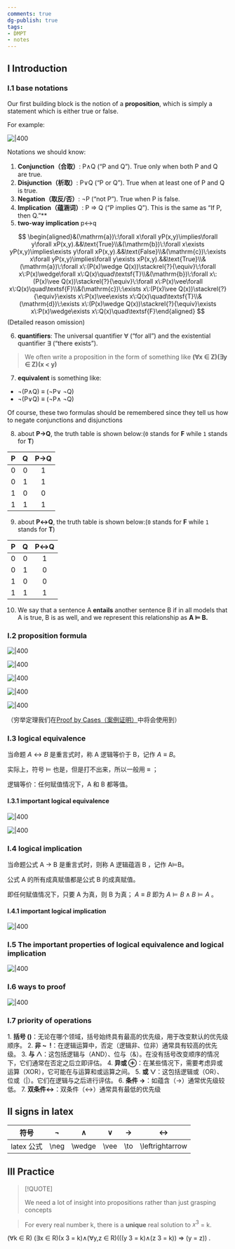 ```yaml
---
comments: true
dg-publish: true
tags:
- DMPT
- notes
---
```


## I Introduction

### I.1 base notations

Our first building block is the notion of a **proposition**, which is simply a statement which is either true or false.

For example:

![|400](attachments/01-Propositional-Logic.png)

Notations we should know:

1. **Conjunction（合取）**: P∧Q (“P and Q”). True only when both P and Q are true.
2. **Disjunction（析取）**: P∨Q (“P or Q”). True when at least one of P and Q is true.
3. **Negation（取反/否）**: ¬P (“not P”). True when P is false.
4. **Implication（蕴涵词）**: P ⇒ Q (“P implies Q”). This is the same as “If P, then Q.”**
5. **two-way implication**  p↔q

$$
\begin{aligned}&(\mathrm{a})\:\forall x\forall yP(x,y)\implies\forall y\forall xP(x,y).&&\text{True}\\&(\mathrm{b})\:\forall x\exists yP(x,y)\implies\exists y\forall xP(x,y).&&\text{False}\\&(\mathrm{c})\:\exists x\forall yP(x,y)\implies\forall y\exists xP(x,y).&&\text{True}\\&(\mathrm{a})\:\forall x\:(P(x)\wedge Q(x))\stackrel{?}{\equiv}\:\forall x\:P(x)\wedge\forall x\:Q(x)\quad\textsf{T}\\&(\mathrm{b})\:\forall x\:(P(x)\vee Q(x))\stackrel{?}{\equiv}\:\forall x\:P(x)\vee\forall x\:Q(x)\quad\textsf{F}\\&(\mathrm{c})\:\exists x\:(P(x)\vee Q(x))\stackrel{?}{\equiv}\exists x\:P(x)\vee\exists x\:Q(x)\quad\textsf{T}\\&(\mathrm{d})\:\exists x\:(P(x)\wedge Q(x))\stackrel{?}{\equiv}\exists x\:P(x)\wedge\exists x\:Q(x)\quad\textsf{F}\end{aligned}
$$
(Detailed reason omission)

6. **quantifiers**: The universal quantifier ∀ (“for all”) and the existential quantifier ∃ (“there exists”).

> We often write a proposition in the form of something like **(∀x ∈ Z)(∃y ∈ Z)(x < y)**

7. **equivalent** is something like:

- ¬(P∧Q) ≡ (¬P∨ ¬Q)
- ¬(P∨Q) ≡ (¬P∧ ¬Q)

Of course, these two formulas should be remembered since they tell us how to negate conjunctions and disjunctions

8. about **P→Q**, the truth table is shown below:(`0` stands for **F** while `1` stands for **T**)

| P   | Q   | P→Q |
| :---: | :---: | :---: |
| 0   | 0   | 1   |
| 0   | 1   | 1   |
| 1   | 0   | 0   |
| 1   | 1   | 1   |

9. about **P↔Q**, the truth table is shown below:(`0` stands for **F** while `1` stands for **T**)

|  P  |  Q  | P↔Q |
| :-: | :-: | :-: |
|  0  |  0  |  1  |
|  0  |  1  |  0  |
|  1  |  0  |  0  |
|  1  |  1  |  1  |

10. We say that a sentence A **entails** another sentence B if in all models that A is true, B is as well, and we represent this relationship as **A ⊨ B.**

### I.2 proposition formula

![|400](attachments/01-Propositional-Logic-1.png)

![|400](attachments/01-Propositional-Logic-2.png)

![|400](attachments/01-Propositional-Logic-3.png)

![|400](attachments/01-Propositional-Logic-4.png)

![|400](attachments/01-Propositional-Logic-11.png)

（穷举定理我们在[Proof by Cases（案例证明）](02_Proof.md#Proof-by-Cases（案例证明）)中将会使用到）

### I.3 logical equivalence

当命题 $A\longleftrightarrow B$ 是重言式时，称 A 逻辑等价于 B，记作 $A\equiv B$。

实际上，符号 ⊨ 也是，但是打不出来，所以一般用 $\equiv$ ；

逻辑等价：任何赋值情况下，A 和 B 都等值。

#### I.3.1 important logical equivalence

![|400](attachments/01-Propositional-Logic-5.png)

![|400](attachments/01-Propositional-Logic-6.png)

### I.4 logical implication

当命题公式 A $\to$ B 是重言式时，则称 A 逻辑蕴涵 B ，记作 A⊨B。

公式 A 的所有成真赋值都是公式 B 的成真赋值。

即任何赋值情况下，只要 A 为真，则 B 为真； $A \equiv B$ 即为 $A⊨B \land B⊨A$ 。

#### I.4.1 important logical implication

![|400](attachments/01-Propositional-Logic-7.png)

### I.5 The important properties of logical equivalence and logical implication

![|400](attachments/01-Propositional-Logic-8.png)

### I.6 ways to proof

![|400](attachments/01-Propositional-Logic-9.png)

### I.7 priority of operations

1. **括号 ()**：无论在哪个领域，括号始终具有最高的优先级，用于改变默认的优先级顺序。
2. **非 ~  !**：在逻辑运算中，否定（逻辑非、位非）通常具有较高的优先级。
3. **与 ∧**：这包括逻辑与（AND）、位与（&）。在没有括号改变顺序的情况下，它们通常在否定之后立即评估。
4. **异或 ⊕**：在某些情况下，需要考虑异或运算（XOR），它可能在与运算和或运算之间。
5. **或 ∨**：这包括逻辑或（OR）、位或（|）。它们在逻辑与之后进行评估。
6. **条件 →**：如蕴含（→）通常优先级较低。
7. **双条件↔**：双条件（↔）通常具有最低的优先级

## II signs in latex

|   符号    |  ¬   | ∧      |   ∨ | → | ↔ |
| :-----: | :--: | :------: | :---:|:---:|:---:|
| latex 公式 | \neg | \wedge |\vee|\to|\leftrightarrow|

## III Practice

> [!QUOTE]
> 
> We need a lot of insight into propositions rather than just grasping concepts

> For every real number k, there is a **unique** real solution to $x^{3}$ = k.

(∀k ∈ R) (∃x ∈ R)(x 3 = k)∧(∀y,z ∈ R)(((y 3 = k)∧(z 3 = k)) ⇒ (y = z)) .

